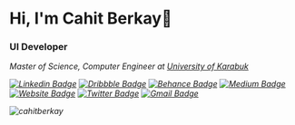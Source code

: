 <h1>Hi, I'm Cahit Berkay👋</h1>
<h3>UI Developer</h3>

<em>Master of Science, Computer Engineer at <a href="https://unika.edu.tr">University of Karabuk</a>

[![Linkedin Badge](https://img.shields.io/badge/-cahitberkay-blue?style=flat&logo=Linkedin&logoColor=white&link=https://www.linkedin.com/in/cahitberkay/)](https://www.linkedin.com/in/cahitberkay/)
[![Dribbble Badge](https://img.shields.io/badge/-cahitberkay-ff69b4?style=flat&labelColor=ff69b4&logo=Dribbble&logoColor=white&link=https://dribbble.com/cahitberkay)](https://dribbble.com/@cahitberkay)
[![Behance Badge](https://img.shields.io/badge/-cahitberkay-blue?style=flat&labelColor=b&logo=Behance&link=https://behance.net/cahitberkay)](https://behance.net/@cahitberkay)
[![Medium Badge](https://img.shields.io/badge/-cahitberkay-000000?style=flat&labelColor=000000&logo=Medium&link=https://medium.com/@cahitberkay)](https://medium.com/@cahitberkay)
[![Website Badge](https://img.shields.io/badge/-cahitberkaykazangirler.com-blue?style=flat&logo=Google-Chrome&logoColor=white&link=https://cahitberkaykazangirler.com&color=0000ff)](https://cahitberkaykazangirler.com) [![Twitter Badge](https://img.shields.io/badge/cahitberkay26-1ca0f1?style=flat&labelColor=1ca0f1&logo=twitter&logoColor=white&link=https://twitter.com/cahitberkay26)](https://twitter.com/cahitberkay26)
[![Gmail Badge](https://img.shields.io/badge/-cahitberkaykazangirler-c14438?style=flat&logo=Gmail&logoColor=white&link=mailto:cahitberkaykazangirler@gmail.com&color=blueviolet)](mailto:cahitberkaykazangirler@gmail.com)


<p><img src="https://github-readme-stats.vercel.app/api/top-langs/?username=cahitberkay&layout=compact&hide=html" alt="cahitberkay"/></p>
